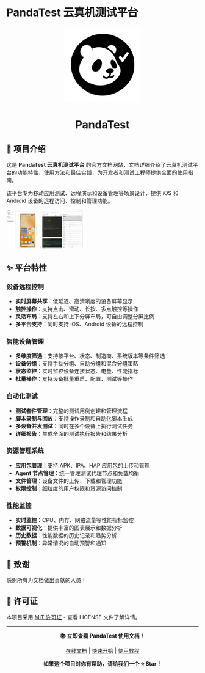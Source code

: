 # PandaTest 云真机测试平台

<p align="center">
  <img width="200" src="docs/public/logo.png">
</p>

<h1 align="center">
    PandaTest
<div align="center">
</div>
</h1>

## 📖 项目介绍

这是 **PandaTest 云真机测试平台** 的官方文档网站，文档详细介绍了云真机测试平台的功能特性、使用方法和最佳实践，为开发者和测试工程师提供全面的使用指南。

该平台专为移动应用测试、远程演示和设备管理等场景设计，提供 iOS 和 Android 设备的远程访问、控制和管理功能。

<img width="200" src="docs/assets/images/features/device-script-recording.jpg">

## ✨ 平台特性

### **设备远程控制**
- **实时屏幕共享**：低延迟、高清晰度的设备屏幕显示
- **触控操作**：支持点击、滑动、长按、多点触控等操作
- **灵活布局**：支持左右和上下分屏布局，可自由调整分屏比例
- **多平台支持**：同时支持 iOS、Android 设备的远程控制

### **智能设备管理**
- **多维度筛选**：支持按平台、状态、制造商、系统版本等条件筛选
- **设备分组**：支持手动分组、自动分组和混合分组策略
- **状态监控**：实时监控设备连接状态、电量、性能指标
- **批量操作**：支持设备批量重启、配置、测试等操作

### **自动化测试**
- **测试套件管理**：完整的测试用例创建和管理流程
- **脚本录制与回放**：支持操作录制和自动化脚本生成
- **多设备并发测试**：同时在多个设备上执行测试任务
- **详细报告**：生成全面的测试执行报告和结果分析

### **资源管理系统**
- **应用包管理**：支持 APK、IPA、HAP 应用包的上传和管理
- **Agent 节点管理**：统一管理测试代理节点和负载均衡
- **文件管理**：设备文件的上传、下载和管理功能
- **权限控制**：细粒度的用户权限和资源访问控制

### **性能监控**
- **实时监控**：CPU、内存、网络流量等性能指标监控
- **数据可视化**：提供丰富的图表展示和数据分析
- **历史数据**：性能数据的历史记录和趋势分析
- **预警机制**：异常情况的自动预警和通知

## 🌟 致谢

感谢所有为文档做出贡献的人员！

## 📄 许可证

本项目采用 [MIT 许可证](LICENSE) - 查看 LICENSE 文件了解详情。

---

<div align="center">

**📚 立即查看 PandaTest 使用文档！**

[在线文档](https://PandaTest.github.io/pandatest.github.io/) | [快速开始](https://PandaTest.github.io/pandatest.github.io/getting-started) | [使用教程](https://PandaTest.github.io/pandatest.github.io/tutorials/getting-started/quick-start)

**如果这个项目对你有帮助，请给我们一个 ⭐️ Star！**

</div> 
